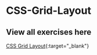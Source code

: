 # CSS-Grid-Layout

## View all exercises here

[CSS Grid Layout](https://farooqalwi.github.io/CSS-Grid-Layout){:target="_blank"}

